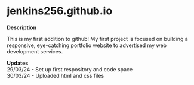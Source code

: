 # jenkins256.github.io

**Description**

This is my first addition to github! My first project is focused on building a responsive, eye-catching portfolio website to advertised my web development services.

**Updates** <br>
29/03/24 - Set up first respository and code space<br>
30/03/24 - Uploaded html and css files

